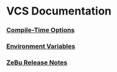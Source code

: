 # VCS Documentation

### [Compile-Time Options](./comp.md)
### [Environment Variables](./env.md)

### [ZeBu Release Notes](./zebu.md)
